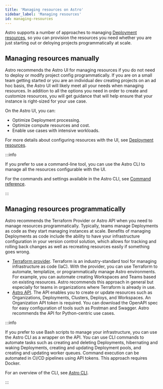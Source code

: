 ```yaml
---
title: 'Managing resources on Astro'
sidebar_label: 'Managing resources'
id: managing-resources
---
```


Astro supports a number of approaches to managing [Deployment resources](https://www.astronomer.io/docs/astro/deployment-settings#deployment-resources), so you can provision the resources you need whether you are just starting out or deloying projects programmatically at scale.

## Managing resources manually

Astro recommends the Astro UI for managing resources if you do not need to deploy or modify project config programmatically. If you are on a small team getting started or you are an individual dev creating projects on an ad hoc basis, the Astro UI will likely meet all your needs when managing resources. In addition to all the options you need in order to create and customize resources, you will get guidance that will help ensure that your instance is right-sized for your use case.

On the Astro UI, you can:

- Optimize Deployment processing.
- Optimize compute resources and cost.
- Enable use cases with intensive workloads.

For more details about configuring resources with the UI, see [Deployment resources](https://www.astronomer.io/docs/astro/deployment-resources).

:::info

If you prefer to use a command-line tool, you can use the Astro CLI to manage all the resources configurable with the UI.

For the commands and settings available in the Astro CLI, see [Command reference](https://www.astronomer.io/docs/astro/cli/reference).

:::

## Managing resources programmatically

Astro recommends the Terraform Provider or Astro API when you need to manage resources programmatically. Typically, teams manage Deployments as code as they start managing instances at scale. Benefits of managing Deployments as code include the ability to have your infrastructure configuration in your version control solution, which allows for tracking and rolling back changes as well as recreating resources easily if something goes wrong.

- [Terraform provider](https://www.astronomer.io/docs/astro/terraform-provider). Terraform is an industry-standard tool for managing infrastructure as code (IaC). With the provider, you can use Terraform to automate, templatize, or programmatically manage Astro environments. For example, you can automate creating Workspaces and Teams based on existing resources. Astro recommends this approach in general but especially for teams in organizations where Terraform is already in use.
- [Astro API](https://www.astronomer.io/docs/api). The API enables you to create or update resources such as Organizations, Deployments, Clusters, Deploys, and Workspaces. An Organization API token is required. You can download the OpenAPI spec for easy configuration of tools such as Postman and Swagger. Astro recommends the API for Python-centric use cases.

:::info

If you prefer to use Bash scripts to manage your infrastructure, you can use the Astro CLI as a wrapper on the API. You can use CLI commands to automate tasks such as creating and deleting Deployments, hibernating and waking Deployments, creating and updating Deployment pools, and creating and updating worker queues. Command execution can be automated in CI/CD pipelines using API tokens. This approach requires Docker.

For an overview of the CLI, see [Astro CLI](https://www.astronomer.io/docs/astro/cli/overview).

:::
